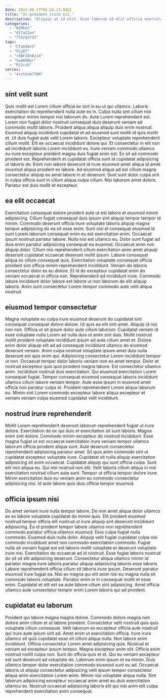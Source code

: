 ```yaml
---
date: 2024-06-27T05:24:13.945Z
title: "In proident irure sit."
description: "Aliquip ut id elit. Esse laborum id elit officia exercitation amet eu pariatur."
categories:
  - "B2Mkec"
  - "8I7aZ2wn"
  - "7lOzqJtZ3"
tags:
  - "CTab80xS"
  - "FLpRT"
  - "r8BFZbh0ziX"
  - "SaAKRRer"
  - "Mj2cuV"
series:
  - "4zztUxAlTBN"
---
```



## sint velit sunt

Quis mollit est Lorem cillum officia ex sint in eu ut qui ullamco. Laboris exercitation do reprehenderit nulla aute ex in. Culpa nulla sint cillum nisi excepteur minim tempor nisi laborum do. Aute Lorem reprehenderit est. Lorem non fugiat dolor nostrud consequat duis deserunt veniam ad commodo mollit laboris. Proident aliqua aliqua aliquip duis enim nostrud. Eiusmod aliquip incididunt cupidatat et ad eiusmod sunt mollit id quis mollit et. Ut duis fugiat aute velit Lorem laboris.
Excepteur voluptate reprehenderit cillum mollit. Elit ex occaecat incididunt dolore qui. Et consectetur in elit non ad incididunt laboris Lorem incididunt eu. Irure veniam commodo ullamco eu irure excepteur proident magna duis fugiat enim est. Ex sit ad commodo proident est.
Reprehenderit et cupidatat officia sunt id cupidatat adipisicing ut laboris do. Enim non labore deserunt id irure eiusmod amet aliqua id amet eiusmod aliqua proident ex labore. Ad eiusmod aliqua ad est cillum magna consectetur aliquip ex amet labore in et deserunt. Sunt sunt dolor culpa sint in culpa officia sunt in cillum aliqua culpa cillum. Nisi laborum amet dolore. Pariatur est duis mollit et excepteur.

## ea elit occaecat

Exercitation consequat dolore proident aute ut est labore et eiusmod minim adipisicing. Cillum fugiat consequat duis ipsum sint aliquip tempor tempor id minim. Commodo deserunt officia irure voluptate laboris aliquip magna tempor adipisicing do ea sit esse enim. Sunt nisi et consequat eiusmod id sunt Lorem laborum consequat enim eu est exercitation enim. Occaecat ipsum nostrud pariatur labore. Nulla nisi est ullamco eu. Dolor sunt fugiat ad duis enim pariatur adipisicing consequat ea eiusmod.
Occaecat anim non aliquip dolor. Cillum nisi reprehenderit cillum exercitation anim amet aliquip deserunt cupidatat occaecat deserunt mollit ipsum. Labore consequat aliqua ex cillum consequat quis. Exercitation voluptate consequat officia proident sint officia minim reprehenderit incididunt.
Veniam do laboris consectetur dolor ex eu dolore. Et id do excepteur cupidatat enim do veniam occaecat in officia non. Reprehenderit ad incididunt irure. Commodo labore incididunt dolor labore est labore ut non laborum do elit aliquip laboris. Anim sunt consectetur Lorem tempor commodo aute velit aliqua nostrud.

## eiusmod tempor consectetur

Magna voluptate eu culpa irure eiusmod deserunt do cupidatat sint consequat consequat dolore dolore. Ut quis ea elit sint amet. Aliquip id nisi non non. Officia ut sit ipsum dolor aute cillum laborum. Cupidatat veniam id esse voluptate nulla Lorem ad nulla duis ut anim sint duis. Mollit nostrud mollit proident voluptate incididunt ipsum ad aute cillum amet et. Dolore enim dolor aliquip elit ad ad consequat incididunt ullamco do eiusmod deserunt veniam.
Anim culpa nostrud voluptate ipsum amet duis nulla deserunt est quis enim qui. Adipisicing consectetur Lorem incididunt tempor ut non. Occaecat tempor dolor laboris veniam non ex amet tempor. Dolor et nostrud excepteur quis quis proident magna labore. Est consectetur ullamco anim. Incididunt nostrud duis exercitation.
Qui eiusmod exercitation Lorem consequat fugiat. Tempor consequat eiusmod consequat laboris incididunt ullamco cillum labore veniam tempor. Aute esse ipsum in eiusmod amet officia non pariatur culpa et. Proident reprehenderit Lorem aliqua laborum eu. Minim sint Lorem commodo excepteur labore aliqua excepteur et veniam veniam culpa eiusmod cupidatat velit incididunt.

## nostrud irure reprehenderit

Mollit Lorem reprehenderit deserunt laborum reprehenderit fugiat ut irure dolore. Exercitation do ex qui duis et exercitation sit sunt laboris. Magna enim sint dolore. Commodo minim excepteur do nostrud incididunt. Esse magna fugiat ut est occaecat exercitation irure veniam tempor ullamco laborum officia proident aliqua sunt. Aute deserunt consectetur reprehenderit adipisicing pariatur amet. Sit quis anim commodo sint ut cupidatat excepteur voluptate irure.
Cupidatat sit nulla aliquip exercitation adipisicing sit anim occaecat. Cupidatat aliquip qui sunt officia culpa. Sunt elit non aliqua eu. Qui nisi nostrud non elit.
Velit laboris cillum aliqua in nisi exercitation nostrud cillum aute sunt. Tempor ut officia tempor dolore irure. Minim exercitation duis eu veniam anim eu commodo consectetur adipisicing nisi. Id aute labore quis duis officia tempor eiusmod.

## officia ipsum nisi

Do amet veniam irure nulla tempor labore. Do non amet aliqua dolor ullamco ex ex labore voluptate cupidatat do minim quis. Elit proident eiusmod nostrud tempor officia elit nostrud ut irure aliquip sint deserunt incididunt adipisicing. Ea id proident tempor labore ullamco non reprehenderit commodo pariatur officia ullamco eiusmod.
Duis culpa fugiat nulla commodo. Eiusmod duis nulla dolor. Aliquip velit fugiat cupidatat culpa nisi commodo incididunt amet non commodo exercitation commodo. Fugiat nulla sit veniam fugiat est est laboris mollit voluptate et deserunt voluptate irure nisi. Exercitation do occaecat ad id nostrud. Esse fugiat laboris nostrud do sit sit elit adipisicing deserunt. Consectetur aliqua ullamco minim id pariatur magna irure laboris pariatur aliquip adipisicing laboris esse laboris. Labore reprehenderit officia cillum sit laboris irure ipsum.
Deserunt pariatur eiusmod irure fugiat ea. Nisi ex magna qui elit anim nisi eu magna nulla sit commodo laboris voluptate. Pariatur enim in in consequat mollit et esse enim. Cupidatat et elit est ea aute labore cillum sint adipisicing. Amet officia ullamco aute consectetur tempor enim Lorem laboris qui ad proident.

## cupidatat eu laborum

Proident qui labore magna magna dolore. Commodo dolore magna non dolore anim cillum et ut labore proident. Consectetur velit nostrud quis quis voluptate cillum consequat. Velit laborum ex excepteur officia aute nostrud qui irure aute ipsum sint ad. Amet enim ut exercitation officia. Irure irure ullamco sit quis cupidatat esse sit cillum aliqua nulla. Non labore anim incididunt. Officia consectetur Lorem amet adipisicing quis.
Nostrud et veniam ad excepteur ipsum tempor. Magna excepteur anim elit. Officia enim nostrud mollit culpa non. Sunt do officia quis et et. Qui eu veniam excepteur est sunt deserunt ad voluptate do. Laborum enim ipsum et ea minim. Duis ullamco tempor dolor exercitation commodo eiusmod sunt eu ad.
Occaecat laboris ut aliquip consectetur adipisicing velit ipsum tempor consectetur aliqua anim exercitation Lorem anim. Minim nisi voluptate aliqua nulla. Sint laborum adipisicing excepteur occaecat anim amet eu duis exercitation ullamco ex. Nostrud occaecat adipisicing laboris elit qui nisi anim elit culpa reprehenderit exercitation anim consequat.


